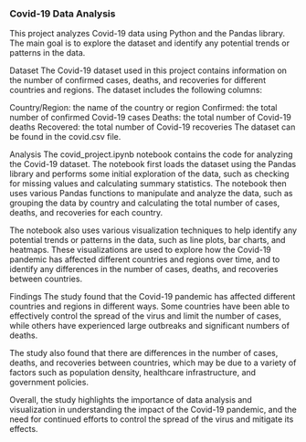 ### Covid-19 Data Analysis ###
This project analyzes Covid-19 data using Python and the Pandas library. The main goal is to explore the dataset and identify any potential trends or patterns in the data.

Dataset
The Covid-19 dataset used in this project contains information on the number of confirmed cases, deaths, and recoveries for different countries and regions. The dataset includes the following columns:

Country/Region: the name of the country or region
Confirmed: the total number of confirmed Covid-19 cases
Deaths: the total number of Covid-19 deaths
Recovered: the total number of Covid-19 recoveries
The dataset can be found in the covid.csv file.

Analysis
The covid_project.ipynb notebook contains the code for analyzing the Covid-19 dataset. The notebook first loads the dataset using the Pandas library and performs some initial exploration of the data, such as checking for missing values and calculating summary statistics. The notebook then uses various Pandas functions to manipulate and analyze the data, such as grouping the data by country and calculating the total number of cases, deaths, and recoveries for each country.

The notebook also uses various visualization techniques to help identify any potential trends or patterns in the data, such as line plots, bar charts, and heatmaps. These visualizations are used to explore how the Covid-19 pandemic has affected different countries and regions over time, and to identify any differences in the number of cases, deaths, and recoveries between countries.

Findings
The study found that the Covid-19 pandemic has affected different countries and regions in different ways. Some countries have been able to effectively control the spread of the virus and limit the number of cases, while others have experienced large outbreaks and significant numbers of deaths.

The study also found that there are differences in the number of cases, deaths, and recoveries between countries, which may be due to a variety of factors such as population density, healthcare infrastructure, and government policies.

Overall, the study highlights the importance of data analysis and visualization in understanding the impact of the Covid-19 pandemic, and the need for continued efforts to control the spread of the virus and mitigate its effects.
